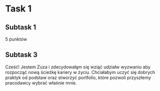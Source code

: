 # Task 1
## Subtask 1
5 punktów
## Subtask 3
Cześć! Jestem Zuza i zdecydowałąm się wziąć udziałw wyzwaniu aby rozpocząć nową ścieżkę kariery w życiu. Chciałabym uczyć się dobrych praktyk od podstaw oraz stworzyć portfolio, które pozwoli przyszłemy pracodawcy wybrać właśnie mnie.

